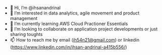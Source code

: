 - 👋 Hi, I’m @ihsanandrinal
- 👀 I’m interested in data analytics, agile movement and product management
- 🌱 I’m currently learning AWS Cloud Practioner Essentials
- 💞️ I’m looking to collaborate on application project developments or just sharing toughts
- 📫 How to reach me by email (ih54n21@gmail.com) or linkedin (https://www.linkedin.com/in/ihsan-andrinal-a415b556/) 

<!---
ihsanandrinal/ihsanandrinal is a ✨ special ✨ repository because its `README.md` (this file) appears on your GitHub profile.
You can click the Preview link to take a look at your changes.
--->
